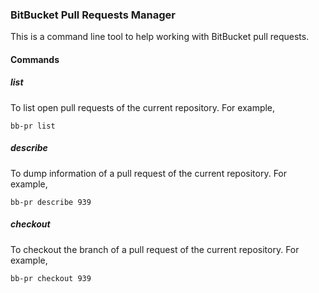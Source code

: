 
### BitBucket Pull Requests Manager

This is a command line tool to help working with BitBucket pull requests.

#### Commands

##### list

To list open pull requests of the current repository. For example,

```console
bb-pr list
```

##### describe

To dump information of a pull request of the current repository. For example,

```console
bb-pr describe 939
```

##### checkout

To checkout the branch of a pull request of the current repository. For example,

```console
bb-pr checkout 939
```
